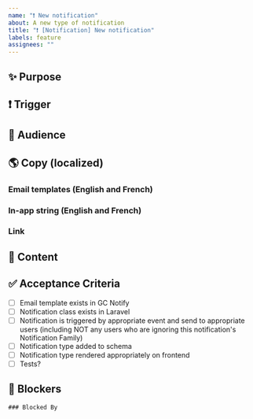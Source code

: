 ```yaml
---
name: "❗ New notification"
about: A new type of notification
title: "❗ [Notification] New notification"
labels: feature
assignees: ""
---
```


## ✨ Purpose

<!-- What is this notification intended to convey, and why? -->

## ❗ Trigger

<!--
How is this notification generated? Is it in response to some user action (e.g. submitting a request) or will it require a cron job which runs on a schedule (e.g. a job poster closes in 24 hours). If it requires a cron job, how often does it need to run?
 -->

## 👀 Audience

<!--
Who will get this notification? (e.g. all Process Operators, or only applicants with a draft application for related poster)
 -->

## 🌎 Copy (localized)

### Email templates (English and French)

<!-- Content of this notification if received as an email. -->

### In-app string (English and French)

<!-- How does this notification appear on the notifications page? -->

### Link

<!--
What page of the app is most relevant to this notification? (You will be sent there if you click this notification in-app.) Consider if this link should be part of the email template.
 -->

## 💾 Content

<!--
- What Notification Family does this belong to? (see #9555)
- What is the minimal set of data we need to store in the database in order to generate in-app string and link?
 -->

## ✅ Acceptance Criteria

- [ ] Email template exists in GC Notify
- [ ] Notification class exists in Laravel
- [ ] Notification is triggered by appropriate event and send to appropriate users (including NOT any users who are ignoring this notification's Notification Family)
- [ ] Notification type added to schema
- [ ] Notification type rendered appropriately on frontend
- [ ] Tests?

## 🛑 Blockers

<!-- Issues which must be completed before this one. -->

```[tasklist]
### Blocked By
```
